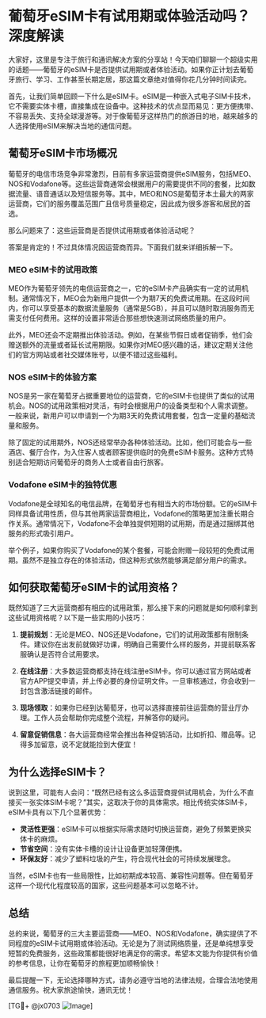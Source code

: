 # 葡萄牙eSIM卡有试用期或体验活动吗？深度解读

大家好，这里是专注于旅行和通讯解决方案的分享站！今天咱们聊聊一个超级实用的话题——葡萄牙的eSIM卡是否提供试用期或者体验活动。如果你正计划去葡萄牙旅行、学习、工作甚至长期定居，那这篇文章绝对值得你花几分钟时间读完。

首先，让我们简单回顾一下什么是eSIM卡。eSIM是一种嵌入式电子SIM卡技术，它不需要实体卡槽，直接集成在设备中。这种技术的优点显而易见：更方便携带、不容易丢失、支持全球漫游等。对于像葡萄牙这样热门的旅游目的地，越来越多的人选择使用eSIM来解决当地的通信问题。

## 葡萄牙eSIM卡市场概况

葡萄牙的电信市场竞争非常激烈，目前有多家运营商提供eSIM服务，包括MEO、NOS和Vodafone等。这些运营商通常会根据用户的需要提供不同的套餐，比如数据流量、语音通话以及短信服务等。其中，MEO和NOS是葡萄牙本土最大的两家运营商，它们的服务覆盖范围广且信号质量稳定，因此成为很多游客和居民的首选。

那么问题来了：这些运营商是否提供试用期或者体验活动呢？

答案是肯定的！不过具体情况因运营商而异。下面我们就来详细拆解一下。

### MEO eSIM卡的试用政策

MEO作为葡萄牙领先的电信运营商之一，它的eSIM卡产品确实有一定的试用机制。通常情况下，MEO会为新用户提供一个为期7天的免费试用期。在这段时间内，你可以享受基本的数据流量服务（通常是5GB），并且可以随时取消服务而无需支付任何费用。这样的设置非常适合那些想快速测试网络质量的用户。

此外，MEO还会不定期推出体验活动。例如，在某些节假日或者促销季，他们会赠送额外的流量或者延长试用期限。如果你对MEO感兴趣的话，建议定期关注他们的官方网站或者社交媒体账号，以便不错过这些福利。

### NOS eSIM卡的体验方案

NOS是另一家在葡萄牙占据重要地位的运营商，它的eSIM卡也提供了类似的试用机会。NOS的试用政策相对灵活，有时会根据用户的设备类型和个人需求调整。一般来说，新用户可以申请到一个为期3天的免费试用套餐，包含一定量的基础流量和服务。

除了固定的试用期外，NOS还经常举办各种体验活动。比如，他们可能会与一些酒店、餐厅合作，为入住客人或者顾客提供临时的免费eSIM卡服务。这种方式特别适合短期访问葡萄牙的商务人士或者自由行旅客。

### Vodafone eSIM卡的独特优惠

Vodafone是全球知名的电信品牌，在葡萄牙也有相当大的市场份额。它的eSIM卡同样具备试用性质，但与其他两家运营商相比，Vodafone的策略更加注重长期合作关系。通常情况下，Vodafone不会单独提供短期的试用期，而是通过捆绑其他服务的形式吸引用户。

举个例子，如果你购买了Vodafone的某个套餐，可能会附赠一段较短的免费试用期。虽然不是独立存在的体验活动，但这种形式依然能够满足部分用户的需求。

## 如何获取葡萄牙eSIM卡的试用资格？

既然知道了三大运营商都有相应的试用政策，那么接下来的问题就是如何顺利拿到这些试用资格呢？以下是一些实用的小技巧：

1. **提前规划**：无论是MEO、NOS还是Vodafone，它们的试用政策都有限制条件。建议你在出发前就做好功课，明确自己需要什么样的服务，并提前联系客服确认是否符合试用要求。

2. **在线注册**：大多数运营商都支持在线注册eSIM卡。你可以通过官方网站或者官方APP提交申请，并上传必要的身份证明文件。一旦审核通过，你会收到一封包含激活链接的邮件。

3. **现场领取**：如果你已经到达葡萄牙，也可以选择直接前往运营商的营业厅办理。工作人员会帮助你完成整个流程，并解答你的疑问。

4. **留意促销信息**：各大运营商经常会推出各种促销活动，比如折扣、赠品等。记得多加留意，说不定就能捡到大便宜！

## 为什么选择eSIM卡？

说到这里，可能有人会问：“既然已经有这么多运营商提供试用机会，为什么不直接买一张实体SIM卡呢？”其实，这取决于你的具体需求。相比传统实体SIM卡，eSIM卡具有以下几个显著优势：

- **灵活性更强**：eSIM卡可以根据实际需求随时切换运营商，避免了频繁更换实体卡的麻烦。
- **节省空间**：没有实体卡槽的设计让设备更加轻薄便携。
- **环保友好**：减少了塑料垃圾的产生，符合现代社会的可持续发展理念。

当然，eSIM卡也有一些局限性，比如初期成本较高、兼容性问题等。但在葡萄牙这样一个现代化程度较高的国家，这些问题基本可以忽略不计。

## 总结

总的来说，葡萄牙的三大主要运营商——MEO、NOS和Vodafone，确实提供了不同程度的eSIM卡试用期或体验活动。无论是为了测试网络质量，还是单纯想享受短暂的免费服务，这些政策都能很好地满足你的需求。希望本文能为你提供有价值的参考信息，让你在葡萄牙的旅程更加顺畅愉快！

最后提醒一下，无论选择哪种方式，请务必遵守当地的法律法规，合理合法地使用通信服务。祝大家旅途愉快，通讯无忧！

[TG💪+ @jx0703 ![Image](https://github.com/user-attachments/assets/dbca1d08-cadb-493c-b0ec-ad6f7a83f270)]